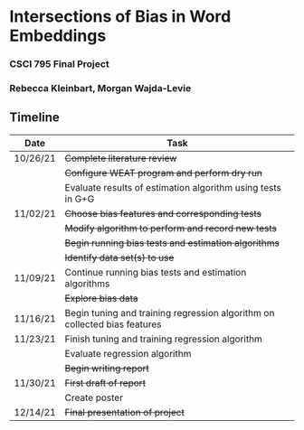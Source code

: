 # Intersections of Bias in Word Embeddings

### CSCI 795 Final Project
### Rebecca Kleinbart, Morgan Wajda-Levie

## Timeline

| Date   | Task|
|--------|-----|
|10/26/21|~~Complete literature review~~                               |
|        |~~Configure WEAT program and perform dry run~~               |
|        |Evaluate results of estimation algorithm using tests in G+G  |
|11/02/21|~~Choose bias features and corresponding tests~~             |
|        |~~Modify algorithm to perform and record new tests~~         |
|        |~~Begin running bias tests and estimation algorithms~~       |
|        |~~Identify data set(s) to use~~                              |
|11/09/21|Continue running bias tests and estimation algorithms        |
|        |~~Explore bias data~~                                        |
|11/16/21|Begin tuning and training regression algorithm on collected bias features|
|11/23/21|Finish tuning and training regression algorithm              |
|        |Evaluate regression algorithm                                |
|        |~~Begin writing report~~                                     |
|11/30/21|~~First draft of report~~                                    |
|        |Create poster                                                |
|12/14/21| ~~Final presentation of project~~                           |
